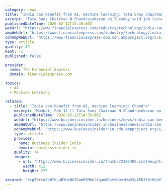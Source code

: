 ```yaml
---
category: news
title: "India can benefit from AI, machine learning: Tata Sons Chairman N Chandrasekaran"
excerpt: "Tata Sons Chairman N Chandrasekaran on Tuesday said job losses due to technological growth is a bogey created by advanced nations, and emerging economies like India can benefit from aspects such as artificial intelligence and machine learning. Tata Sons Chairman N Chandrasekaran on Tuesday said job losses due to technological growth is a bogey ..."
publishedDateTime: 2020-02-12T15:49:00Z
webUrl: "https://www.financialexpress.com/industry/technology/india-can-benefit-from-ai-machine-learning-tata-sons-chairman-n-chandrasekaran/1866243/"
ampWebUrl: "https://www.financialexpress.com/industry/technology/india-can-benefit-from-ai-machine-learning-tata-sons-chairman-n-chandrasekaran/1866243/lite/"
cdnAmpWebUrl: "https://www-financialexpress-com.cdn.ampproject.org/c/s/www.financialexpress.com/industry/technology/india-can-benefit-from-ai-machine-learning-tata-sons-chairman-n-chandrasekaran/1866243/lite/"
type: article
quality: 49
heat: -1
published: false

provider:
  name: The Financial Express
  domain: financialexpress.com

topics:
  - AI
  - Machine Learning

related:
  - title: "India can benefit from AI, machine learning: Chandra"
    excerpt: "Mumbai, Feb 12 () Tata Sons Chairman N Chandrasekaran on Tuesday said job losses due to technological growth is a bogey created by advanced nations, and emerging economies like India can benefit from aspects such as artificial intelligence and machine learning. Addressing tech industry chief executives at industry lobby Nasscom's annual event ..."
    publishedDateTime: 2020-02-12T14:30:00Z
    webUrl: "https://www.businessinsider.in/business/news/india-can-benefit-from-ai-machine-learning-chandra/articleshow/74103826.cms"
    ampWebUrl: "https://www.businessinsider.in/business/news/india-can-benefit-from-ai-machine-learning-chandra/amp_articleshow/74103826.cms"
    cdnAmpWebUrl: "https://www-businessinsider-in.cdn.ampproject.org/c/s/www.businessinsider.in/business/news/india-can-benefit-from-ai-machine-learning-chandra/amp_articleshow/74103826.cms"
    type: article
    provider:
      name: Business Insider India
      domain: businessinsider.in
    quality: 74
    images:
      - url: "https://www.businessinsider.in/thumb/72107402.cms?height=275&width=412"
        width: 412
        height: 275

secured: "rip20rrWJo8YkLuBYHsNUJDamMJMWelXqunWCzvVHuv+Mw32pAPD3tD+0bUV+Qp2D6EsqoSvV5x07kFADrhOiJJ+cXkP4q1Y/dBft3nGku2gJMmiX4VlitYhQX3KlanORICR3jLKAn5wL03FSG39hS1MLvbjkSxWTijTxX9DGEYgvVKnow8yUtCBYcrJ72dAuhRrq2WTLy9hz1nydq+/XLGYnbhoTAbKa2dtC9DNElMyRmBOnf4sBMf1Reth78BzNdILppn4K3tnVkNnMfdMcLvidpKg3H05g1GJNuzX7OyAbzFIlQlvmgXjAYAzLB2aAi+oSzhr7z1IGImCK5dOJRLTfjGEqxMthR9Jl07ki0s+86rZcfBpKxsvU4CXBcDUbQDBmhaoJQrQWiRUYyq+ry40+PvbKyu0RHZnbC8YhpbbN8dDUs0WmxVnxY1kItQxFTyPOMzYiv2C/NgCiNThgiGA4EBjvBmGevNizs9TZKk=;TbOTSYOMV+faOaOaOGVfHQ=="
---
```


